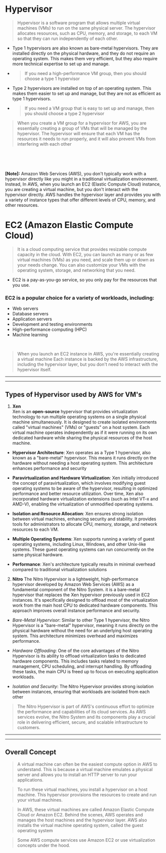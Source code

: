 # Hypervisor

> Hypervisor is a software program that allows multiple virtual machines (VMs) to run on the same physical server. The hypervisor allocates resources, such as CPU, memory, and storage, to each VM so that they can run independently of each other.

* Type 1 hypervisors are also known as bare-metal hypervisors. They are installed directly on the physical hardware, and they do not require an operating system. This makes them very efficient, but they also require more technical expertise to set up and manage.
* > If you need a high-performance VM group, then you should choose a type 1 hypervisor
* Type 2 hypervisors are installed on top of an operating system. This makes them easier to set up and manage, but they are not as efficient as type 1 hypervisors.
* > If you need a VM group that is easy to set up and manage, then you should choose a type 2 hypervisor

> When you create a VM group for a hypervisor for AWS, you are essentially creating a group of VMs that will be managed by the hypervisor. The hypervisor will ensure that each VM has the resources it needs to run properly, and it will also prevent VMs from interfering with each other

<br/>
<br/>
<br/>

__[Note]:__ Amazon Web Services (AWS), you don't typically work with a hypervisor directly like you might in a traditional virtualization environment. Instead, In AWS, when you launch an EC2 (Elastic Compute Cloud) instance, you are creating a virtual machine, but you don't interact with the hypervisor directly. AWS handles the hypervisor layer and provides you with a variety of instance types that offer different levels of CPU, memory, and other resources.

# EC2 (Amazon Elastic Compute Cloud)

> It is a cloud computing service that provides resizable compute capacity in the cloud. With EC2, you can launch as many or as few virtual machines (VMs) as you need, and scale them up or down as your needs change. You can also customize your VMs with the operating system, storage, and networking that you need.
* EC2 is a pay-as-you-go service, so you only pay for the resources that you use.

### EC2 is a popular choice for a variety of workloads, including:
* Web servers
* Database servers
* Application servers
* Development and testing environments
* High-performance computing (HPC)
* Machine learning

<br/>

> When you launch an EC2 instance in AWS, you're essentially creating a virtual machine
> Each instance is backed by the AWS infrastructure, including the hypervisor layer, but you don't need to interact with the hypervisor itself.

<hr/>
<hr/>

## Types of Hypervisor used by AWS for VM's

1. __Xen__  
Xen is an __open-source__ hypervisor that provides virtualization technology to run multiple operating systems on a single physical machine simultaneously. It is designed to create isolated environments called "virtual machines" (VMs) or "guests" on a host system. Each virtual machine operates independently as if it were running on its own dedicated hardware while sharing the physical resources of the host machine.

* __Hypervisor Architecture__: Xen operates as a Type 1 hypervisor, also known as a "bare-metal" hypervisor. This means it runs directly on the hardware without needing a host operating system. This architecture enhances performance and security

* __Paravirtualization and Hardware Virtualization__: Xen initially introduced the concept of paravirtualization, which involves modifying guest operating systems to be aware of the hypervisor, resulting in optimized performance and better resource utilization. Over time, Xen also incorporated hardware virtualization extensions (such as Intel VT-x and AMD-V), enabling the virtualization of unmodified operating systems.

* __Isolation and Resource Allocation__: Xen ensures strong isolation between virtual machines, enhancing security and stability. It provides tools for administrators to allocate CPU, memory, storage, and network resources to each VM.

* __Multiple Operating Systems__: Xen supports running a variety of guest operating systems, including Linux, Windows, and other Unix-like systems. These guest operating systems can run concurrently on the same physical hardware.

* __Performance__: Xen's architecture typically results in minimal overhead compared to traditional virtualization solutions

2. __Nitro__
The Nitro Hypervisor is a lightweight, high-performance hypervisor developed by Amazon Web Services (AWS) as a fundamental component of the Nitro System. it is a bare-metal hypervisor that replaces the Xen hypervisor previously used in EC2 instances. It's specifically designed to offload most of the virtualization work from the main host CPU to dedicated hardware components. This approach improves overall instance performance and security.

* _Bare-Metal Hypervisor_: Similar to other Type 1 hypervisor, the Nitro Hypervisor is a "bare-metal" hypervisor, meaning it runs directly on the physical hardware without the need for an underlying host operating system. This architecture minimizes overhead and maximizes performance.

* _Hardware Offloading_: One of the core advantages of the Nitro Hypervisor is its ability to offload virtualization tasks to dedicated hardware components. This includes tasks related to memory management, CPU scheduling, and interrupt handling. By offloading these tasks, the main CPU is freed up to focus on executing application workloads.

* _Isolation and Security_: The Nitro Hypervisor provides strong isolation between instances, ensuring that workloads are isolated from each other

> The Nitro Hypervisor is part of AWS's continuous effort to optimize the performance and capabilities of its cloud services. As AWS services evolve, the Nitro System and its components play a crucial role in delivering efficient, secure, and scalable infrastructure to customers.

<hr/>
<hr/>

## Overall Concept

> A virtual machine can often be the easiest compute option in AWS to understand. This is because a virtual machine emulates a physical server and allows you to install an HTTP server to run your applications.

> To run these virtual machines, you install a hypervisor on a host machine. This hypervisor provisions the resources to create and run your virtual machines.

> In AWS, these virtual machines are called Amazon Elastic Compute Cloud or Amazon EC2. Behind the scenes, AWS operates and manages the host machines and the hypervisor layer. AWS also installs the virtual machine operating system, called the guest operating system

> Some AWS compute services use Amazon EC2 or use virtualization concepts under the hood.  
